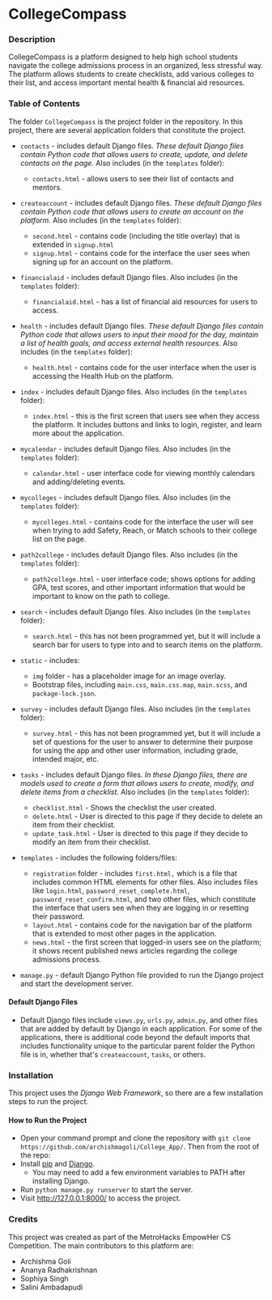 # CollegeCompass 

### Description
CollegeCompass is a platform designed to help high school students navigate the college admissions process in an organized, less stressful way. The platform allows students to create checklists, add various colleges to their list, and access important mental health & financial aid resources. 

### Table of Contents
The folder ```CollegeCompass``` is the project folder in the repository. In this project, there are several application folders that constitute the project. 
* ```contacts``` - includes default Django files. *These default Django files contain Python code that allows users to create, update, and delete contacts on the page.* Also includes (in the ```templates``` folder):
   * ```contacts.html``` - allows users to see their list of contacts and mentors.

* ```createaccount``` - includes default Django files. *These default Django files contain Python code that allows users to create an account on the platform.* Also includes (in the ```templates``` folder):
   * ```second.html``` - contains code (including the title overlay) that is extended in ```signup.html```
   * ```signup.html``` - contains code for the interface the user sees when signing up for an account on the platform. 

* ```financialaid``` - includes default Django files. Also includes (in the ```templates``` folder):
   * ```financialaid.html``` - has a list of financial aid resources for users to access. 

* ```health``` - includes default Django files. *These default Django files contain Python code that allows users to input their mood for the day, maintain a list of health goals, and access external health resources.* Also includes (in the ```templates``` folder):
   * ```health.html``` - contains code for the user interface when the user is accessing the Health Hub on the platform. 

* ```index``` - includes default Django files. Also includes (in the ```templates``` folder):
   * ```index.html``` - this is the first screen that users see when they access the platform. It includes buttons and links to login, register, and learn more about the application. 

* ```mycalendar``` - includes default Django files. Also includes (in the ```templates``` folder):
   * ```calendar.html``` - user interface code for viewing monthly calendars and adding/deleting events. 

* ```mycolleges``` - includes default Django files. Also includes (in the ```templates``` folder):
   * ```mycolleges.html``` - contains code for the interface the user will see when trying to add Safety, Reach, or Match schools to their college list on the page.

* ```path2college``` - includes default Django files. Also includes (in the ```templates``` folder):
   * ```path2college.html``` - user interface code; shows options for adding GPA, test scores, and other important information that would be important to know on the path to college. 

* ```search``` - includes default Django files. Also includes (in the ```templates``` folder):
   * ```search.html``` - this has not been programmed yet, but it will include a search bar for users to type into and to search items on the platform. 

* ```static``` - includes:
   * ```img``` folder - has a placeholder image for an image overlay. 
   * Bootstrap files, including ```main.css```, ```main.css.map```, ```main.scss```, and ```package-lock.json```. 

* ```survey``` - includes default Django files. Also includes (in the ```templates``` folder):
   * ```survey.html``` - this has not been programmed yet, but it will include a set of questions for the user to answer to determine their purpose for using the app and other user information, including grade, intended major, etc. 

* ```tasks``` - includes default Django files. *In these Django files, there are models used to create a form that allows users to create, modify, and delete items from a checklist.* Also includes (in the ```templates``` folder):
   * ```checklist.html``` - Shows the checklist the user created. 
   * ```delete.html``` - User is directed to this page if they decide to delete an item from their checklist. 
   * ```update_task.html``` - User is directed to this page if they decide to modify an item from their checklist.

* ```templates``` - includes the following folders/files:
   * ```registration``` folder - includes ```first.html,``` which is a file that includes common HTML elements for other files. Also includes files like ```login.html```, ```password_reset_complete.html```, ```password_reset_confirm.html```, and two other files, which constitute the interface that users see when they are logging in or resetting their password.  
   * ```layout.html``` - contains code for the navigation bar of the platform that is extended to most other pages in the application. 
   * ```news.html``` - the first screen that logged-in users see on the platform; it shows recent published news articles regarding the college admissions process. 

* ```manage.py``` - default Django Python file provided to run the Django project and start the development server.

#### Default Django Files
* Default Django files include ```views.py```, ```urls.py```, ```admin.py```, and other files that are added by default by Django in each application. For some of the applications, there is additional code beyond the default imports that includes functionality unique to the particular parent folder the Python file is in, whether that's ```createaccount```, ```tasks```, or others.

### Installation 
This project uses the *Django Web Framework*, so there are a few installation steps to run the project. 

#### How to Run the Project
* Open your command prompt and clone the repository with ```git clone https://github.com/archishmagoli/College_App/```. Then from the root of the repo:
* Install [pip](https://pip.pypa.io/en/stable/installing/) and [Django](https://docs.djangoproject.com/en/3.2/topics/install/). 
  * You may need to add a few environment variables to PATH after installing Django. 
* Run ```python manage.py runserver``` to start the server.
* Visit http://127.0.0.1:8000/ to access the project. 

### Credits
This project was created as part of the MetroHacks EmpowHer CS Competition. The main contributors to this platform are:
* Archishma Goli
* Ananya Radhakrishnan
* Sophiya Singh
* Salini Ambadapudi
